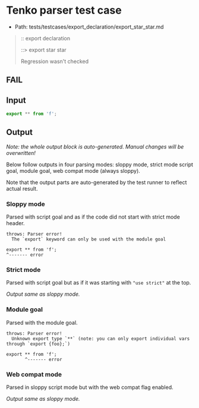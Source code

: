 # Tenko parser test case

- Path: tests/testcases/export_declaration/export_star_star.md

> :: export declaration
>
> ::> export star star
>
> Regression wasn't checked

## FAIL

## Input

`````js
export ** from 'f';
`````

## Output

_Note: the whole output block is auto-generated. Manual changes will be overwritten!_

Below follow outputs in four parsing modes: sloppy mode, strict mode script goal, module goal, web compat mode (always sloppy).

Note that the output parts are auto-generated by the test runner to reflect actual result.

### Sloppy mode

Parsed with script goal and as if the code did not start with strict mode header.

`````
throws: Parser error!
  The `export` keyword can only be used with the module goal

export ** from 'f';
^------- error
`````

### Strict mode

Parsed with script goal but as if it was starting with `"use strict"` at the top.

_Output same as sloppy mode._

### Module goal

Parsed with the module goal.

`````
throws: Parser error!
  Unknown export type `**` (note: you can only export individual vars through `export {foo};`)

export ** from 'f';
       ^------- error
`````


### Web compat mode

Parsed in sloppy script mode but with the web compat flag enabled.

_Output same as sloppy mode._
